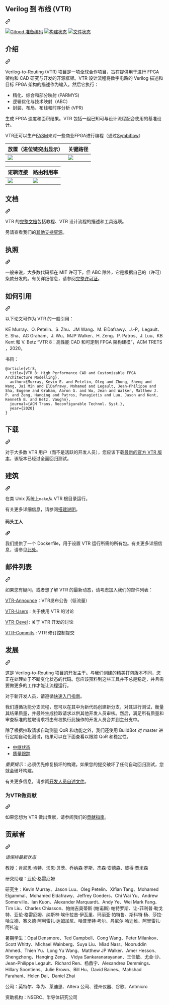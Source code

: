 <div class="Box-sc-g0xbh4-0 bJMeLZ js-snippet-clipboard-copy-unpositioned" data-hpc="true"><article class="markdown-body entry-content container-lg" itemprop="text"><div class="markdown-heading" dir="auto"><h1 tabindex="-1" class="heading-element" dir="auto"><font style="vertical-align: inherit;"><font style="vertical-align: inherit;">Verilog 到 布线 (VTR)</font></font></h1><a id="user-content-verilog-to-routing-vtr" class="anchor-element" aria-label="永久链接：Verilog 到路由 (VTR)" href="#verilog-to-routing-vtr"><svg class="octicon octicon-link" viewBox="0 0 16 16" version="1.1" width="16" height="16" aria-hidden="true"><path d="m7.775 3.275 1.25-1.25a3.5 3.5 0 1 1 4.95 4.95l-2.5 2.5a3.5 3.5 0 0 1-4.95 0 .751.751 0 0 1 .018-1.042.751.751 0 0 1 1.042-.018 1.998 1.998 0 0 0 2.83 0l2.5-2.5a2.002 2.002 0 0 0-2.83-2.83l-1.25 1.25a.751.751 0 0 1-1.042-.018.751.751 0 0 1-.018-1.042Zm-4.69 9.64a1.998 1.998 0 0 0 2.83 0l1.25-1.25a.751.751 0 0 1 1.042.018.751.751 0 0 1 .018 1.042l-1.25 1.25a3.5 3.5 0 1 1-4.95-4.95l2.5-2.5a3.5 3.5 0 0 1 4.95 0 .751.751 0 0 1-.018 1.042.751.751 0 0 1-1.042.018 1.998 1.998 0 0 0-2.83 0l-2.5 2.5a1.998 1.998 0 0 0 0 2.83Z"></path></svg></a></div>
<p dir="auto"><a href="https://gitpod.io/#https://github.com/verilog-to-routing/vtr-verilog-to-routing.git" rel="nofollow"><img src="https://camo.githubusercontent.com/ae79fbb17edaf2aa57ec8688b746de050226ac46d3c6c50a38c9cb3d2c64768c/68747470733a2f2f696d672e736869656c64732e696f2f62616467652f476974706f642d52656164792d2d746f2d2d436f64652d626c75653f6c6f676f3d676974706f64" alt="Gitpod 准备编码" data-canonical-src="https://img.shields.io/badge/Gitpod-Ready--to--Code-blue?logo=gitpod" style="max-width: 100%;"></a>
<a href="https://github.com/verilog-to-routing/vtr-verilog-to-routing/actions?query=workflow%3ATest"><img src="https://github.com/verilog-to-routing/vtr-verilog-to-routing/workflows/Test/badge.svg" alt="构建状态" style="max-width: 100%;"></a> <a href="http://docs.verilogtorouting.org/en/latest/" rel="nofollow"><img src="https://camo.githubusercontent.com/f69912468983ea19c3a7b7eac9d89765c0e244136682afe5b64f83e6b0c4777f/68747470733a2f2f72656164746865646f63732e6f72672f70726f6a656374732f7674722f62616467652f3f76657273696f6e3d6c6174657374" alt="文件状态" data-canonical-src="https://readthedocs.org/projects/vtr/badge/?version=latest" style="max-width: 100%;"></a></p>
<div class="markdown-heading" dir="auto"><h2 tabindex="-1" class="heading-element" dir="auto"><font style="vertical-align: inherit;"><font style="vertical-align: inherit;">介绍</font></font></h2><a id="user-content-introduction" class="anchor-element" aria-label="永久链接：简介" href="#introduction"><svg class="octicon octicon-link" viewBox="0 0 16 16" version="1.1" width="16" height="16" aria-hidden="true"><path d="m7.775 3.275 1.25-1.25a3.5 3.5 0 1 1 4.95 4.95l-2.5 2.5a3.5 3.5 0 0 1-4.95 0 .751.751 0 0 1 .018-1.042.751.751 0 0 1 1.042-.018 1.998 1.998 0 0 0 2.83 0l2.5-2.5a2.002 2.002 0 0 0-2.83-2.83l-1.25 1.25a.751.751 0 0 1-1.042-.018.751.751 0 0 1-.018-1.042Zm-4.69 9.64a1.998 1.998 0 0 0 2.83 0l1.25-1.25a.751.751 0 0 1 1.042.018.751.751 0 0 1 .018 1.042l-1.25 1.25a3.5 3.5 0 1 1-4.95-4.95l2.5-2.5a3.5 3.5 0 0 1 4.95 0 .751.751 0 0 1-.018 1.042.751.751 0 0 1-1.042.018 1.998 1.998 0 0 0-2.83 0l-2.5 2.5a1.998 1.998 0 0 0 0 2.83Z"></path></svg></a></div>
<p dir="auto"><font style="vertical-align: inherit;"><font style="vertical-align: inherit;">Verilog-to-Routing (VTR) 项目是一项全球合作项目，旨在提供用于进行 FPGA 架构和 CAD 研究与开发的开源框架。</font><font style="vertical-align: inherit;">VTR 设计流程将数字电路的 Verilog 描述和目标 FPGA 架构的描述作为输入。</font><font style="vertical-align: inherit;">然后它执行：</font></font></p>
<ul dir="auto">
<li><font style="vertical-align: inherit;"><font style="vertical-align: inherit;">精化、综合和部分映射 (PARMYS)</font></font></li>
<li><font style="vertical-align: inherit;"><font style="vertical-align: inherit;">逻辑优化与技术映射（ABC）</font></font></li>
<li><font style="vertical-align: inherit;"><font style="vertical-align: inherit;">封装、布局、布线和时序分析 (VPR)</font></font></li>
</ul>
<p dir="auto"><font style="vertical-align: inherit;"><font style="vertical-align: inherit;">生成 FPGA 速度和面积结果。</font><font style="vertical-align: inherit;">VTR 包括一组已知可与设计流程配合使用的基准设计。</font></font></p>
<p dir="auto"><font style="vertical-align: inherit;"><font style="vertical-align: inherit;">VTR还可以生产</font></font><a href="https://fasm.readthedocs.io/en/latest/" rel="nofollow"><font style="vertical-align: inherit;"><font style="vertical-align: inherit;">FASM</font></font></a><font style="vertical-align: inherit;"><font style="vertical-align: inherit;">来对一些商业FPGA进行编程（通过</font></font><a href="https://chipsalliance.org/announcement/2022/02/18/chips-alliance-forms-f4pga-workgroup-to-accelerate-adoption-of-open-source-fpga-tooling/" rel="nofollow"><font style="vertical-align: inherit;"><font style="vertical-align: inherit;">Symbiflow</font></font></a><font style="vertical-align: inherit;"><font style="vertical-align: inherit;">）</font></font></p>
<table>
<thead>
<tr>
<th><font style="vertical-align: inherit;"><font style="vertical-align: inherit;">放置（进位链突出显示）</font></font></th>
<th><font style="vertical-align: inherit;"><font style="vertical-align: inherit;">关键路径</font></font></th>
</tr>
</thead>
<tbody>
<tr>
<td><animated-image data-catalyst="" style="width: 350px;"><a target="_blank" rel="noopener noreferrer nofollow" href="https://camo.githubusercontent.com/8fea4fafaae38570cb69b6065107b76e277320254c99af949e6498cf46b44aa8/68747470733a2f2f766572696c6f67746f726f7574696e672e6f72672f696d672f64657339305f706c6163656d656e745f6d6163726f732e676966" data-target="animated-image.originalLink"><img src="https://camo.githubusercontent.com/8fea4fafaae38570cb69b6065107b76e277320254c99af949e6498cf46b44aa8/68747470733a2f2f766572696c6f67746f726f7574696e672e6f72672f696d672f64657339305f706c6163656d656e745f6d6163726f732e676966" data-canonical-src="https://verilogtorouting.org/img/des90_placement_macros.gif" style="max-width: 100%; display: inline-block;" data-target="animated-image.originalImage"></a>
      </td>
<td><animated-image data-catalyst="" style="width: 350px;"><a target="_blank" rel="noopener noreferrer nofollow" href="https://camo.githubusercontent.com/044c654bb9fe56bf4f5a27fd811ef3d69d67a5d36742f6e6c23064cc082ca4ea/68747470733a2f2f766572696c6f67746f726f7574696e672e6f72672f696d672f64657339305f6370642e676966" data-target="animated-image.originalLink"><img src="https://camo.githubusercontent.com/044c654bb9fe56bf4f5a27fd811ef3d69d67a5d36742f6e6c23064cc082ca4ea/68747470733a2f2f766572696c6f67746f726f7574696e672e6f72672f696d672f64657339305f6370642e676966" data-canonical-src="https://verilogtorouting.org/img/des90_cpd.gif" style="max-width: 100%; display: inline-block;" data-target="animated-image.originalImage"></a>
      <span class="AnimatedImagePlayer" data-target="animated-image.player" hidden="">
        <a data-target="animated-image.replacedLink" class="AnimatedImagePlayer-images" href="https://camo.githubusercontent.com/044c654bb9fe56bf4f5a27fd811ef3d69d67a5d36742f6e6c23064cc082ca4ea/68747470733a2f2f766572696c6f67746f726f7574696e672e6f72672f696d672f64657339305f6370642e676966" target="_blank">
          
        </td>
</tr>
</tbody>
</table>
<table>
<thead>
<tr>
<th><font style="vertical-align: inherit;"><font style="vertical-align: inherit;">逻辑连接</font></font></th>
<th><font style="vertical-align: inherit;"><font style="vertical-align: inherit;">路由利用率</font></font></th>
</tr>
</thead>
<tbody>
<tr>
<td><animated-image data-catalyst="" style="width: 350px;"><a target="_blank" rel="noopener noreferrer nofollow" href="https://camo.githubusercontent.com/17c9da14b037e3d8a952e0ed330823bdaf01d58155fc66ad05e4cce68236eb4d/68747470733a2f2f766572696c6f67746f726f7574696e672e6f72672f696d672f64657339305f6e6574732e676966" data-target="animated-image.originalLink"><img src="https://camo.githubusercontent.com/17c9da14b037e3d8a952e0ed330823bdaf01d58155fc66ad05e4cce68236eb4d/68747470733a2f2f766572696c6f67746f726f7574696e672e6f72672f696d672f64657339305f6e6574732e676966" data-canonical-src="https://verilogtorouting.org/img/des90_nets.gif" style="max-width: 100%; display: inline-block;" data-target="animated-image.originalImage"></a>
     </td>
<td><animated-image data-catalyst="" style="width: 350px;"><a target="_blank" rel="noopener noreferrer nofollow" href="https://camo.githubusercontent.com/7d4eb23b13fe5ba4ad3aeb87fe4efc1ceef0c693c8a7b2e587732c811d1b3b3f/68747470733a2f2f766572696c6f67746f726f7574696e672e6f72672f696d672f64657339305f726f7574696e675f7574696c2e676966" data-target="animated-image.originalLink"><img src="https://camo.githubusercontent.com/7d4eb23b13fe5ba4ad3aeb87fe4efc1ceef0c693c8a7b2e587732c811d1b3b3f/68747470733a2f2f766572696c6f67746f726f7574696e672e6f72672f696d672f64657339305f726f7574696e675f7574696c2e676966" data-canonical-src="https://verilogtorouting.org/img/des90_routing_util.gif" style="max-width: 100%; display: inline-block;" data-target="animated-image.originalImage"></a>
      <span class="AnimatedImagePlayer" data-target="animated-image.player" hidden="">
        <a data-target="animated-image.replacedLink" class="AnimatedImagePlayer-images" href="https://camo.githubusercontent.com/7d4eb23b13fe5ba4ad3aeb87fe4efc1ceef0c693c8a7b2e587732c811d1b3b3f/68747470733a2f2f766572696c6f67746f726f7574696e672e6f72672f696d672f64657339305f726f7574696e675f7574696c2e676966" target="_blank">
          
       </td>
</tr>
</tbody>
</table>
<div class="markdown-heading" dir="auto"><h2 tabindex="-1" class="heading-element" dir="auto"><font style="vertical-align: inherit;"><font style="vertical-align: inherit;">文档</font></font></h2><a id="user-content-documentation" class="anchor-element" aria-label="永久链接：文档" href="#documentation"><svg class="octicon octicon-link" viewBox="0 0 16 16" version="1.1" width="16" height="16" aria-hidden="true"><path d="m7.775 3.275 1.25-1.25a3.5 3.5 0 1 1 4.95 4.95l-2.5 2.5a3.5 3.5 0 0 1-4.95 0 .751.751 0 0 1 .018-1.042.751.751 0 0 1 1.042-.018 1.998 1.998 0 0 0 2.83 0l2.5-2.5a2.002 2.002 0 0 0-2.83-2.83l-1.25 1.25a.751.751 0 0 1-1.042-.018.751.751 0 0 1-.018-1.042Zm-4.69 9.64a1.998 1.998 0 0 0 2.83 0l1.25-1.25a.751.751 0 0 1 1.042.018.751.751 0 0 1 .018 1.042l-1.25 1.25a3.5 3.5 0 1 1-4.95-4.95l2.5-2.5a3.5 3.5 0 0 1 4.95 0 .751.751 0 0 1-.018 1.042.751.751 0 0 1-1.042.018 1.998 1.998 0 0 0-2.83 0l-2.5 2.5a1.998 1.998 0 0 0 0 2.83Z"></path></svg></a></div>
<p dir="auto"><font style="vertical-align: inherit;"><font style="vertical-align: inherit;">VTR 的</font></font><a href="https://docs.verilogtorouting.org" rel="nofollow"><font style="vertical-align: inherit;"><font style="vertical-align: inherit;">完整文档</font></font></a><font style="vertical-align: inherit;"><font style="vertical-align: inherit;">包括教程、VTR 设计流程的描述和工具选项。</font></font></p>
<p dir="auto"><font style="vertical-align: inherit;"><font style="vertical-align: inherit;">另请查看我们的</font></font><a href="/verilog-to-routing/vtr-verilog-to-routing/blob/master/SUPPORT.md"><font style="vertical-align: inherit;"><font style="vertical-align: inherit;">其他支持资源</font></font></a><font style="vertical-align: inherit;"><font style="vertical-align: inherit;">。</font></font></p>
<div class="markdown-heading" dir="auto"><h2 tabindex="-1" class="heading-element" dir="auto"><font style="vertical-align: inherit;"><font style="vertical-align: inherit;">执照</font></font></h2><a id="user-content-license" class="anchor-element" aria-label="永久链接：许可证" href="#license"><svg class="octicon octicon-link" viewBox="0 0 16 16" version="1.1" width="16" height="16" aria-hidden="true"><path d="m7.775 3.275 1.25-1.25a3.5 3.5 0 1 1 4.95 4.95l-2.5 2.5a3.5 3.5 0 0 1-4.95 0 .751.751 0 0 1 .018-1.042.751.751 0 0 1 1.042-.018 1.998 1.998 0 0 0 2.83 0l2.5-2.5a2.002 2.002 0 0 0-2.83-2.83l-1.25 1.25a.751.751 0 0 1-1.042-.018.751.751 0 0 1-.018-1.042Zm-4.69 9.64a1.998 1.998 0 0 0 2.83 0l1.25-1.25a.751.751 0 0 1 1.042.018.751.751 0 0 1 .018 1.042l-1.25 1.25a3.5 3.5 0 1 1-4.95-4.95l2.5-2.5a3.5 3.5 0 0 1 4.95 0 .751.751 0 0 1-.018 1.042.751.751 0 0 1-1.042.018 1.998 1.998 0 0 0-2.83 0l-2.5 2.5a1.998 1.998 0 0 0 0 2.83Z"></path></svg></a></div>
<p dir="auto"><font style="vertical-align: inherit;"><font style="vertical-align: inherit;">一般来说，大多数代码都在 MIT 许可下，但 ABC 除外，它是根据自己的（许可）条款分发的。</font><font style="vertical-align: inherit;">有关详细信息，请参阅</font></font><a href="/verilog-to-routing/vtr-verilog-to-routing/blob/master/LICENSE.md"><font style="vertical-align: inherit;"><font style="vertical-align: inherit;">完整许可证</font></font></a><font style="vertical-align: inherit;"><font style="vertical-align: inherit;">。</font></font></p>
<div class="markdown-heading" dir="auto"><h2 tabindex="-1" class="heading-element" dir="auto"><font style="vertical-align: inherit;"><font style="vertical-align: inherit;">如何引用</font></font></h2><a id="user-content-how-to-cite" class="anchor-element" aria-label="永久链接：如何引用" href="#how-to-cite"><svg class="octicon octicon-link" viewBox="0 0 16 16" version="1.1" width="16" height="16" aria-hidden="true"><path d="m7.775 3.275 1.25-1.25a3.5 3.5 0 1 1 4.95 4.95l-2.5 2.5a3.5 3.5 0 0 1-4.95 0 .751.751 0 0 1 .018-1.042.751.751 0 0 1 1.042-.018 1.998 1.998 0 0 0 2.83 0l2.5-2.5a2.002 2.002 0 0 0-2.83-2.83l-1.25 1.25a.751.751 0 0 1-1.042-.018.751.751 0 0 1-.018-1.042Zm-4.69 9.64a1.998 1.998 0 0 0 2.83 0l1.25-1.25a.751.751 0 0 1 1.042.018.751.751 0 0 1 .018 1.042l-1.25 1.25a3.5 3.5 0 1 1-4.95-4.95l2.5-2.5a3.5 3.5 0 0 1 4.95 0 .751.751 0 0 1-.018 1.042.751.751 0 0 1-1.042.018 1.998 1.998 0 0 0-2.83 0l-2.5 2.5a1.998 1.998 0 0 0 0 2.83Z"></path></svg></a></div>
<p dir="auto"><font style="vertical-align: inherit;"><font style="vertical-align: inherit;">以下论文可作为 VTR 的一般引用：</font></font></p>
<p dir="auto"><font style="vertical-align: inherit;"><font style="vertical-align: inherit;">KE Murray、O. Petelin、S. Zhu、JM Wang、M. ElDafrawy、J.-P。</font><font style="vertical-align: inherit;">Legault、E. Sha、AG Graham、J. Wu、MJP Walker、H. Zeng、P. Patros、J. Luu、KB Kent 和 V. Betz “VTR 8：高性能 CAD 和可定制 FPGA 架构建模”，ACM TRETS ，2020。</font></font></p>
<p dir="auto"><font style="vertical-align: inherit;"><font style="vertical-align: inherit;">书目：</font></font></p>
<div class="snippet-clipboard-content notranslate position-relative overflow-auto"><pre class="notranslate"><code>@article{vtr8,
  title={VTR 8: High Performance CAD and Customizable FPGA Architecture Modelling},
  author={Murray, Kevin E. and Petelin, Oleg and Zhong, Sheng and Wang, Jai Min and ElDafrawy, Mohamed and Legault, Jean-Philippe and Sha, Eugene and Graham, Aaron G. and Wu, Jean and Walker, Matthew J. P. and Zeng, Hanqing and Patros, Panagiotis and Luu, Jason and Kent, Kenneth B. and Betz, Vaughn},
  journal={ACM Trans. Reconfigurable Technol. Syst.},
  year={2020}
}
</code></pre><div class="zeroclipboard-container">
  
  </div></div>
<div class="markdown-heading" dir="auto"><h2 tabindex="-1" class="heading-element" dir="auto"><font style="vertical-align: inherit;"><font style="vertical-align: inherit;">下载</font></font></h2><a id="user-content-download" class="anchor-element" aria-label="永久链接： 下载" href="#download"><svg class="octicon octicon-link" viewBox="0 0 16 16" version="1.1" width="16" height="16" aria-hidden="true"><path d="m7.775 3.275 1.25-1.25a3.5 3.5 0 1 1 4.95 4.95l-2.5 2.5a3.5 3.5 0 0 1-4.95 0 .751.751 0 0 1 .018-1.042.751.751 0 0 1 1.042-.018 1.998 1.998 0 0 0 2.83 0l2.5-2.5a2.002 2.002 0 0 0-2.83-2.83l-1.25 1.25a.751.751 0 0 1-1.042-.018.751.751 0 0 1-.018-1.042Zm-4.69 9.64a1.998 1.998 0 0 0 2.83 0l1.25-1.25a.751.751 0 0 1 1.042.018.751.751 0 0 1 .018 1.042l-1.25 1.25a3.5 3.5 0 1 1-4.95-4.95l2.5-2.5a3.5 3.5 0 0 1 4.95 0 .751.751 0 0 1-.018 1.042.751.751 0 0 1-1.042.018 1.998 1.998 0 0 0-2.83 0l-2.5 2.5a1.998 1.998 0 0 0 0 2.83Z"></path></svg></a></div>
<p dir="auto"><font style="vertical-align: inherit;"><font style="vertical-align: inherit;">对于大多数 VTR 用户（而不是活跃的开发人员），您应该下载</font></font><a href="https://verilogtorouting.org/download" rel="nofollow"><font style="vertical-align: inherit;"><font style="vertical-align: inherit;">最新的官方 VTR 版本</font></font></a><font style="vertical-align: inherit;"><font style="vertical-align: inherit;">，该版本已经过全面回归测试。</font></font></p>
<div class="markdown-heading" dir="auto"><h2 tabindex="-1" class="heading-element" dir="auto"><font style="vertical-align: inherit;"><font style="vertical-align: inherit;">建筑</font></font></h2><a id="user-content-building" class="anchor-element" aria-label="永久链接： 建筑" href="#building"><svg class="octicon octicon-link" viewBox="0 0 16 16" version="1.1" width="16" height="16" aria-hidden="true"><path d="m7.775 3.275 1.25-1.25a3.5 3.5 0 1 1 4.95 4.95l-2.5 2.5a3.5 3.5 0 0 1-4.95 0 .751.751 0 0 1 .018-1.042.751.751 0 0 1 1.042-.018 1.998 1.998 0 0 0 2.83 0l2.5-2.5a2.002 2.002 0 0 0-2.83-2.83l-1.25 1.25a.751.751 0 0 1-1.042-.018.751.751 0 0 1-.018-1.042Zm-4.69 9.64a1.998 1.998 0 0 0 2.83 0l1.25-1.25a.751.751 0 0 1 1.042.018.751.751 0 0 1 .018 1.042l-1.25 1.25a3.5 3.5 0 1 1-4.95-4.95l2.5-2.5a3.5 3.5 0 0 1 4.95 0 .751.751 0 0 1-.018 1.042.751.751 0 0 1-1.042.018 1.998 1.998 0 0 0-2.83 0l-2.5 2.5a1.998 1.998 0 0 0 0 2.83Z"></path></svg></a></div>
<p dir="auto"><font style="vertical-align: inherit;"><font style="vertical-align: inherit;">在类 Unix 系统上</font></font><code>make</code><font style="vertical-align: inherit;"><font style="vertical-align: inherit;">从 VTR 根目录运行。</font></font></p>
<p dir="auto"><font style="vertical-align: inherit;"><font style="vertical-align: inherit;">有关更多详细信息，请参阅</font></font><a href="/verilog-to-routing/vtr-verilog-to-routing/blob/master/BUILDING.md"><font style="vertical-align: inherit;"><font style="vertical-align: inherit;">搭建说明</font></font></a><font style="vertical-align: inherit;"><font style="vertical-align: inherit;">。</font></font></p>
<div class="markdown-heading" dir="auto"><h4 tabindex="-1" class="heading-element" dir="auto"><font style="vertical-align: inherit;"><font style="vertical-align: inherit;">码头工人</font></font></h4><a id="user-content-docker" class="anchor-element" aria-label="永久链接：Docker" href="#docker"><svg class="octicon octicon-link" viewBox="0 0 16 16" version="1.1" width="16" height="16" aria-hidden="true"><path d="m7.775 3.275 1.25-1.25a3.5 3.5 0 1 1 4.95 4.95l-2.5 2.5a3.5 3.5 0 0 1-4.95 0 .751.751 0 0 1 .018-1.042.751.751 0 0 1 1.042-.018 1.998 1.998 0 0 0 2.83 0l2.5-2.5a2.002 2.002 0 0 0-2.83-2.83l-1.25 1.25a.751.751 0 0 1-1.042-.018.751.751 0 0 1-.018-1.042Zm-4.69 9.64a1.998 1.998 0 0 0 2.83 0l1.25-1.25a.751.751 0 0 1 1.042.018.751.751 0 0 1 .018 1.042l-1.25 1.25a3.5 3.5 0 1 1-4.95-4.95l2.5-2.5a3.5 3.5 0 0 1 4.95 0 .751.751 0 0 1-.018 1.042.751.751 0 0 1-1.042.018 1.998 1.998 0 0 0-2.83 0l-2.5 2.5a1.998 1.998 0 0 0 0 2.83Z"></path></svg></a></div>
<p dir="auto"><font style="vertical-align: inherit;"><font style="vertical-align: inherit;">我们提供了一个 Dockerfile，用于设置 VTR 运行所需的所有包。</font><font style="vertical-align: inherit;">有关更多详细信息，请参见</font></font><a href="/verilog-to-routing/vtr-verilog-to-routing/blob/master/dev/DOCKER_DEPLOY.md"><font style="vertical-align: inherit;"><font style="vertical-align: inherit;">此处</font></font></a><font style="vertical-align: inherit;"><font style="vertical-align: inherit;">。</font></font></p>
<div class="markdown-heading" dir="auto"><h2 tabindex="-1" class="heading-element" dir="auto"><font style="vertical-align: inherit;"><font style="vertical-align: inherit;">邮件列表</font></font></h2><a id="user-content-mailing-lists" class="anchor-element" aria-label="永久链接：邮件列表" href="#mailing-lists"><svg class="octicon octicon-link" viewBox="0 0 16 16" version="1.1" width="16" height="16" aria-hidden="true"><path d="m7.775 3.275 1.25-1.25a3.5 3.5 0 1 1 4.95 4.95l-2.5 2.5a3.5 3.5 0 0 1-4.95 0 .751.751 0 0 1 .018-1.042.751.751 0 0 1 1.042-.018 1.998 1.998 0 0 0 2.83 0l2.5-2.5a2.002 2.002 0 0 0-2.83-2.83l-1.25 1.25a.751.751 0 0 1-1.042-.018.751.751 0 0 1-.018-1.042Zm-4.69 9.64a1.998 1.998 0 0 0 2.83 0l1.25-1.25a.751.751 0 0 1 1.042.018.751.751 0 0 1 .018 1.042l-1.25 1.25a3.5 3.5 0 1 1-4.95-4.95l2.5-2.5a3.5 3.5 0 0 1 4.95 0 .751.751 0 0 1-.018 1.042.751.751 0 0 1-1.042.018 1.998 1.998 0 0 0-2.83 0l-2.5 2.5a1.998 1.998 0 0 0 0 2.83Z"></path></svg></a></div>
<p dir="auto"><font style="vertical-align: inherit;"><font style="vertical-align: inherit;">如果您有疑问，或者想了解 VTR 的最新动态，请考虑加入我们的邮件列表：</font></font></p>
<p dir="auto"><a href="https://groups.google.com/forum/#!forum/vtr-announce" rel="nofollow"><font style="vertical-align: inherit;"><font style="vertical-align: inherit;">VTR-Announce</font></font></a><font style="vertical-align: inherit;"><font style="vertical-align: inherit;">：VTR发布公告（低流量）</font></font></p>
<p dir="auto"><a href="https://groups.google.com/forum/#!forum/vtr-users" rel="nofollow"><font style="vertical-align: inherit;"><font style="vertical-align: inherit;">VTR-Users</font></font></a><font style="vertical-align: inherit;"><font style="vertical-align: inherit;"> : 关于使用 VTR 的讨论</font></font></p>
<p dir="auto"><a href="https://groups.google.com/forum/#!forum/vtr-devel" rel="nofollow"><font style="vertical-align: inherit;"><font style="vertical-align: inherit;">VTR-Devel</font></font></a><font style="vertical-align: inherit;"><font style="vertical-align: inherit;"> : 关于 VTR 开发的讨论</font></font></p>
<p dir="auto"><a href="https://groups.google.com/forum/#!forum/vtr-commits" rel="nofollow"><font style="vertical-align: inherit;"><font style="vertical-align: inherit;">VTR-Commits</font></font></a><font style="vertical-align: inherit;"><font style="vertical-align: inherit;"> : VTR 修订控制提交</font></font></p>
<div class="markdown-heading" dir="auto"><h2 tabindex="-1" class="heading-element" dir="auto"><font style="vertical-align: inherit;"><font style="vertical-align: inherit;">发展</font></font></h2><a id="user-content-development" class="anchor-element" aria-label="永久链接： 发展" href="#development"><svg class="octicon octicon-link" viewBox="0 0 16 16" version="1.1" width="16" height="16" aria-hidden="true"><path d="m7.775 3.275 1.25-1.25a3.5 3.5 0 1 1 4.95 4.95l-2.5 2.5a3.5 3.5 0 0 1-4.95 0 .751.751 0 0 1 .018-1.042.751.751 0 0 1 1.042-.018 1.998 1.998 0 0 0 2.83 0l2.5-2.5a2.002 2.002 0 0 0-2.83-2.83l-1.25 1.25a.751.751 0 0 1-1.042-.018.751.751 0 0 1-.018-1.042Zm-4.69 9.64a1.998 1.998 0 0 0 2.83 0l1.25-1.25a.751.751 0 0 1 1.042.018.751.751 0 0 1 .018 1.042l-1.25 1.25a3.5 3.5 0 1 1-4.95-4.95l2.5-2.5a3.5 3.5 0 0 1 4.95 0 .751.751 0 0 1-.018 1.042.751.751 0 0 1-1.042.018 1.998 1.998 0 0 0-2.83 0l-2.5 2.5a1.998 1.998 0 0 0 0 2.83Z"></path></svg></a></div>
<p dir="auto"><font style="vertical-align: inherit;"><font style="vertical-align: inherit;">这是 Verilog-to-Routing 项目的开发主干。</font><font style="vertical-align: inherit;">与我们创建的精美打包版本不同，您正在处理处于不断变化状态的代码。</font><font style="vertical-align: inherit;">您应该预料到这些工具并不总是稳定，并且需要做更多的工作才能让流程运行。</font></font></p>
<p dir="auto"><font style="vertical-align: inherit;"><font style="vertical-align: inherit;">对于新开发人员，请遵循</font></font><a href="https://docs.verilogtorouting.org/en/latest/quickstart/" rel="nofollow"><font style="vertical-align: inherit;"><font style="vertical-align: inherit;">快速入门指南</font></font></a><font style="vertical-align: inherit;"><font style="vertical-align: inherit;">。</font></font></p>
<p dir="auto"><font style="vertical-align: inherit;"><font style="vertical-align: inherit;">我们遵循功能分支流程，您可以在其中为新代码创建新分支，对其进行测试，衡量其结果质量，并最终生成拉取请求以供其他开发人员审核。</font><font style="vertical-align: inherit;">然后，满足所有质量和审查标准的拉取请求将由有权执行此操作的开发人员合并到主分支中。</font></font></p>
<p dir="auto"><font style="vertical-align: inherit;"><font style="vertical-align: inherit;">除了根据拉取请求自动测量 QoR 和功能之外，我们还使用 BuildBot 对 master 进行定期自动化测试，结果可以在下面查看以跟踪 QoR 和稳定性。</font></font></p>
<ul dir="auto">
<li><a href="http://builds.verilogtorouting.org:8080/waterfall" rel="nofollow"><font style="vertical-align: inherit;"><font style="vertical-align: inherit;">中继状态</font></font></a></li>
<li><a href="http://builds.verilogtorouting.org:8080/" rel="nofollow"><font style="vertical-align: inherit;"><font style="vertical-align: inherit;">质量跟踪</font></font></a></li>
</ul>
<p dir="auto"><em><font style="vertical-align: inherit;"><font style="vertical-align: inherit;">重要提示</font></font></em><font style="vertical-align: inherit;"><font style="vertical-align: inherit;">：必须优先修复损坏的构建。</font><font style="vertical-align: inherit;">如果您的提交破坏了任何自动回归测试，您就会破坏构建。</font></font></p>
<p dir="auto"><font style="vertical-align: inherit;"><font style="vertical-align: inherit;">有关更多信息，请参阅</font></font><a href="/verilog-to-routing/vtr-verilog-to-routing/blob/master/README.developers.md"><font style="vertical-align: inherit;"><font style="vertical-align: inherit;">开发人员自述文件</font></font></a><font style="vertical-align: inherit;"><font style="vertical-align: inherit;">。</font></font></p>
<div class="markdown-heading" dir="auto"><h3 tabindex="-1" class="heading-element" dir="auto"><font style="vertical-align: inherit;"><font style="vertical-align: inherit;">为VTR做贡献</font></font></h3><a id="user-content-contributing-to-vtr" class="anchor-element" aria-label="永久链接：为 VTR 做出贡献" href="#contributing-to-vtr"><svg class="octicon octicon-link" viewBox="0 0 16 16" version="1.1" width="16" height="16" aria-hidden="true"><path d="m7.775 3.275 1.25-1.25a3.5 3.5 0 1 1 4.95 4.95l-2.5 2.5a3.5 3.5 0 0 1-4.95 0 .751.751 0 0 1 .018-1.042.751.751 0 0 1 1.042-.018 1.998 1.998 0 0 0 2.83 0l2.5-2.5a2.002 2.002 0 0 0-2.83-2.83l-1.25 1.25a.751.751 0 0 1-1.042-.018.751.751 0 0 1-.018-1.042Zm-4.69 9.64a1.998 1.998 0 0 0 2.83 0l1.25-1.25a.751.751 0 0 1 1.042.018.751.751 0 0 1 .018 1.042l-1.25 1.25a3.5 3.5 0 1 1-4.95-4.95l2.5-2.5a3.5 3.5 0 0 1 4.95 0 .751.751 0 0 1-.018 1.042.751.751 0 0 1-1.042.018 1.998 1.998 0 0 0-2.83 0l-2.5 2.5a1.998 1.998 0 0 0 0 2.83Z"></path></svg></a></div>
<p dir="auto"><font style="vertical-align: inherit;"><font style="vertical-align: inherit;">如果您想为 VTR 做出贡献，请参阅我们的</font></font><a href="/verilog-to-routing/vtr-verilog-to-routing/blob/master/CONTRIBUTING.md"><font style="vertical-align: inherit;"><font style="vertical-align: inherit;">贡献指南</font></font></a><font style="vertical-align: inherit;"><font style="vertical-align: inherit;">。</font></font></p>
<div class="markdown-heading" dir="auto"><h2 tabindex="-1" class="heading-element" dir="auto"><font style="vertical-align: inherit;"><font style="vertical-align: inherit;">贡献者</font></font></h2><a id="user-content-contributors" class="anchor-element" aria-label="永久链接：贡献者" href="#contributors"><svg class="octicon octicon-link" viewBox="0 0 16 16" version="1.1" width="16" height="16" aria-hidden="true"><path d="m7.775 3.275 1.25-1.25a3.5 3.5 0 1 1 4.95 4.95l-2.5 2.5a3.5 3.5 0 0 1-4.95 0 .751.751 0 0 1 .018-1.042.751.751 0 0 1 1.042-.018 1.998 1.998 0 0 0 2.83 0l2.5-2.5a2.002 2.002 0 0 0-2.83-2.83l-1.25 1.25a.751.751 0 0 1-1.042-.018.751.751 0 0 1-.018-1.042Zm-4.69 9.64a1.998 1.998 0 0 0 2.83 0l1.25-1.25a.751.751 0 0 1 1.042.018.751.751 0 0 1 .018 1.042l-1.25 1.25a3.5 3.5 0 1 1-4.95-4.95l2.5-2.5a3.5 3.5 0 0 1 4.95 0 .751.751 0 0 1-.018 1.042.751.751 0 0 1-1.042.018 1.998 1.998 0 0 0-2.83 0l-2.5 2.5a1.998 1.998 0 0 0 0 2.83Z"></path></svg></a></div>
<p dir="auto"><em><font style="vertical-align: inherit;"><font style="vertical-align: inherit;">请保持最新状态</font></font></em></p>
<p dir="auto"><font style="vertical-align: inherit;"><font style="vertical-align: inherit;">教授：肯尼思·肯特、沃恩·贝茨、乔纳森·罗斯、杰森·安德森、彼得·贾米森</font></font></p>
<p dir="auto"><font style="vertical-align: inherit;"><font style="vertical-align: inherit;">研究助理：亚伦·格雷厄姆</font></font></p>
<p dir="auto"><font style="vertical-align: inherit;"><font style="vertical-align: inherit;">研究生：Kevin Murray、Jason Luu、Oleg Petelin、Xifian Tang、Mohamed Elgammal、Mohamed Eldafrawy、Jeffrey Goeders、Chi Wai Yu、Andrew Somerville、Ian Kuon、Alexander Marquardt、Andy Ye、Wei Mark Fang、Tim Liu、Charles Chiasson、帕纳吉奥蒂斯 (帕诺斯) 帕特罗斯、让-菲利普·勒戈特、亚伦·格雷厄姆、纳斯林·埃什拉吉·伊瓦里、玛丽亚·帕特鲁、斯科特·杨、莎拉·哈立德、赛义德·阿利雷扎·达姆加尼、哈普里特·考尔、丹尼尔·哈迪维、阿里雷扎·阿扎迪</font></font></p>
<p dir="auto"><font style="vertical-align: inherit;"><font style="vertical-align: inherit;">暑期学生：Opal&ZeroWidthSpace;&ZeroWidthSpace; Densmore、Ted Campbell、Cong Wang、Peter Milankov、Scott Whitty、Michael Wainberg、Suya Liu、Miad Nasr、Nooruddin Ahmed、Thien Yu、Long Yu Wang、Matthew JP Walker、Amer Hesson、Shengzhong、Hanqing Zeng、 Vidya Sankaranarayanan、王佳敏、尤金·沙、Jean-Philippe Legault、Richard Ren、杨鼎宇、Alexandrea Demmings、Hillary Soontiens、Julie Brown、Bill Hu、David Baines、Mahshad Farahani、Helen Dai、Daniel Zhai</font></font></p>
<p dir="auto"><font style="vertical-align: inherit;"><font style="vertical-align: inherit;">公司：英特尔、华为、莱迪思、Altera 公司、德州仪器、谷歌、Antmicro</font></font></p>
<p dir="auto"><font style="vertical-align: inherit;"><font style="vertical-align: inherit;">资助机构：NSERC、半导体研究公司</font></font></p>
</article></div>
